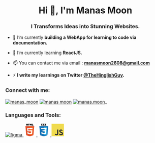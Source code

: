 <h1 align="center">Hi 👋, I'm Manas Moon</h1>
<h3 align="center">I Transforms Ideas into Stunning Websites.</h3>

- 🔭 I’m currently **building a WebApp for learning to code via documentation.**

- 🌱 I’m currently learning **ReactJS.**

- 📫 You can contact me via email : **manasmoon2608@gmail.com**

- ⚡ **I write my learnings on Twitter <a href="https://twitter.com/TheHinglishGuy" target="blank">@TheHinglishGuy</a>.**

<h3 align="left">Connect with me:</h3>
<p align="left">
<a href="https://twitter.com/manas_moon" target="blank"><img align="center" src="https://raw.githubusercontent.com/rahuldkjain/github-profile-readme-generator/master/src/images/icons/Social/twitter.svg" alt="manas_moon" height="30" width="40" /></a>
<a href="https://linkedin.com/in/manas moon" target="blank"><img align="center" src="https://raw.githubusercontent.com/rahuldkjain/github-profile-readme-generator/master/src/images/icons/Social/linked-in-alt.svg" alt="manas moon" height="30" width="40" /></a>
<a href="https://instagram.com/manas.moon_" target="blank"><img align="center" src="https://raw.githubusercontent.com/rahuldkjain/github-profile-readme-generator/master/src/images/icons/Social/instagram.svg" alt="manas.moon_" height="30" width="40" /></a>
</p>

<h3 align="left">Languages and Tools:</h3>
<p align="left"> 
  <a href="https://www.figma.com/" target="_blank" rel="noreferrer"> <img src="https://www.vectorlogo.zone/logos/figma/figma-icon.svg" alt="figma" width="40" height="40"/> </a> 
  <a href="https://www.w3.org/html/" target="_blank" rel="noreferrer"> <img src="https://raw.githubusercontent.com/devicons/devicon/master/icons/html5/html5-original-wordmark.svg" alt="html5" width="40" height="40"/> </a> 
  <a href="https://www.w3schools.com/css/" target="_blank" rel="noreferrer"> <img src="https://raw.githubusercontent.com/devicons/devicon/master/icons/css3/css3-original-wordmark.svg" alt="css3" width="40" height="40"/> </a> 
  <a href="https://developer.mozilla.org/en-US/docs/Web/JavaScript" target="_blank" rel="noreferrer"> <img src="https://raw.githubusercontent.com/devicons/devicon/master/icons/javascript/javascript-original.svg" alt="javascript" width="40" height="40"/> </a> </p>

